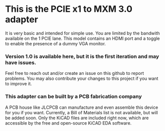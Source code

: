 # This is the PCIE x1 to MXM 3.0 adapter
It is very basic and intended for simple use. You are limited by the bandwith available on the 1 PCIE lane.
This model contains an HDMI port and a toggle to enable the presence of a dummy VGA monitor.
### Version 1.0 is available here, but it is the first iteration and may have issues. 
Feel free to reach out and/or create an issue on this github to report problems.
You may also contribute your changes to this project if you want to improve it.
### This adapter can be built by a PCB fabrication company
A PCB house like JLCPCB can manufacture and even assemble this device for you if you want.
Currently, a Bill of Materials list is not available, but will be added soon.
Only the KiCAD files are included right now, which are accessible by the free and open-source KiCAD EDA software.
